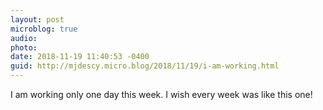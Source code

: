 ```yaml
---
layout: post
microblog: true
audio: 
photo: 
date: 2018-11-19 11:40:53 -0400
guid: http://mjdescy.micro.blog/2018/11/19/i-am-working.html
---
```

I am working only one day this week. I wish every week was like this one!
